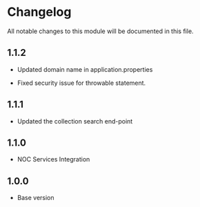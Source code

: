 # Changelog
All notable changes to this module will be documented in this file.

## 1.1.2

- Updated domain name in application.properties
  
- Fixed security issue for throwable statement.

## 1.1.1

- Updated the collection search end-point

## 1.1.0

- NOC Services Integration

## 1.0.0

- Base version
